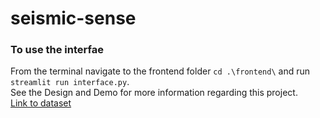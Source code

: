 # seismic-sense

### To use the interfae
From the terminal navigate to the frontend folder `cd .\frontend\` and run  `streamlit run interface.py`.
<br>
See the Design and Demo for more information regarding this project.
<br>
[Link to dataset](https://www.kaggle.com/datasets/usgs/earthquake-database)
